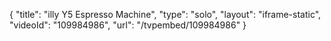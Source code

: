 {
    "title": "illy Y5 Espresso Machine",
    "type": "solo",
    "layout": "iframe-static",
    "videoId": "109984986",
    "url": "\/tvpembed\/109984986"
}